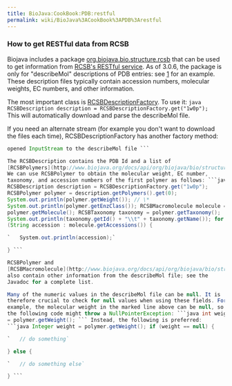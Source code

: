 ```yaml
---
title: BioJava:CookBook:PDB:restful
permalink: wiki/BioJava%3ACookBook%3APDB%3Arestful
---
```


### How to get RESTful data from RCSB

Biojava includes a package
[org.biojava.bio.structure.rcsb](http://www.biojava.org/docs/api/org/biojava/bio/structure/rcsb/package-summary.html)
that can be used to get information from [RCSB's RESTful
service](http://www.pdb.org/pdb/software/rest.do). As of 3.0.6, the
package is only for "describeMol" descriptions of PDB entries: see
[1](http://www.pdb.org/pdb/rest/describeMol?structureId=4hhb) for an
example. These description files typically contain accession numbers,
molecular weights, EC numbers, and other information.

The most important class is
[RCSBDescriptionFactory](http://www.biojava.org/docs/api/org/biojava/bio/structure/rcsb/RCSBDescriptionFactory.html).
To use it: ```java RCSBDescription description =
RCSBDescriptionFactory.get("1w0p"); ``` This will automatically
download and parse the describeMol file.

If you need an alternate stream (for example you don't want to download
the files each time), RCSBDescriptionFactory has another factory method:
```java RCSBDescriptionFactory.get(InputStream stream); // stream is an
opened InputStream to the describeMol file ```

The RCSBDescription contains the PDB Id and a list of
[RCSBPolymers](http://www.biojava.org/docs/api/org/biojava/bio/structure/rcsb/RCSBPolymer.html).
We can use RCSBPolymer to obtain the molecular weight, EC number,
taxonomy, and accession numbers of the first polymer as follows: ```java
RCSBDescription description = RCSBDescriptionFactory.get("1w0p");
RCSBPolymer polymer = description.getPolymers().get(0);
System.out.println(polymer.getWeight()); // \*
System.out.println(polymer.getEnzClass()); RCSBMacromolecule molecule =
polymer.getMolecule(); RCSBTaxonomy taxonomy = polymer.getTaxonomy();
System.out.println(taxonomy.getId() + "\\t" + taxonomy.getName()); for
(String accession : molecule.getAccessions()) {

`   System.out.println(accession);`

} ```

RCSBPolymer and
[RCSBMacromolecule](http://www.biojava.org/docs/api/org/biojava/bio/structure/rcsb/RCSBMacromolecule)
also contain other information from the describeMol file; see the
Javadoc for a complete list.

Many of the numeric values in the describeMol file can be null. It is
therefore crucial to check for null values when using these fields. For
example, the molecular weight in the marked line above can be null, so
the following code might throw a NullPointerException: ```java int weight
= polymer.getWeight(); ``` Instead, the following is preferred:
```java Integer weight = polymer.getWeight(); if (weight == null) {

`   // do something`

} else {

`   // do something else`

} ```
